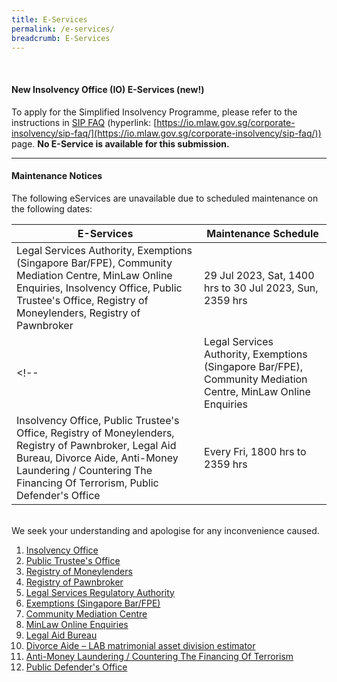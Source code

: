 ```yaml
---
title: E-Services
permalink: /e-services/
breadcrumb: E-Services
---
```

<!--#### **Urgent Maintenance Notice**
Some of our e-services may be unavailable due to urgent maintenance works from 28 July 2023 12am to 29 July 2023 9am. During this period, waiting times at our Ministry of Law Services Centre and our hotline may also be longer than usual.  -->
<br>
<!--<br> The following e-services are still accessible via the links provided: 

| E-Services | Maintenance Schedule | 
| -------- | -------- | 
| Legal Services Authority, Exemptions (Singapore Bar/FPE), Community Mediation Centre, MinLaw Online Enquiries     | 10 July 2023 Mon, 0800 hrs to 11 July 2023 Tue 0900 hrs     |  
<br><br>
-->
We seek your understanding and apologise for any inconvenience caused. 
<!--
<br><br><u>Insolvency Search:</u> 
https://go.gov.sg/insolvencysearch
<br><u>Insolvency Person’s Portal:</u> 
https://go.gov.sg/insolventpersonsportal
<br><u>Creditor’s Portal:</u> 
https://go.gov.sg/creditorsportal
<br><u>Private Trustees in Bankruptcy Portal:</u> 
https://go.gov.sg/ptibportal 
<br><br>We seek your understanding and apologise for any inconvenience caused. 
-->


<!--Hi Team, CIMS launch notice to be uncommented once confirmed CIMS go-live on 10 Jul 2023. Tentatively need to publish 2 weeks before go-live. -->

#### **New Insolvency Office (IO) E-Services (new!)**
 

To apply for the Simplified Insolvency Programme, please refer to the instructions in [SIP FAQ](https://io.mlaw.gov.sg/corporate-insolvency/sip-faq/) (hyperlink: [https://io.mlaw.gov.sg/corporate-insolvency/sip-faq/](https://io.mlaw.gov.sg/corporate-insolvency/sip-faq/)) page. **No E-Service is available for this submission.**

<!-- user requested to remove as it has past. If you have saved any draft applications, you are required to complete and submit them before **5 July 2023 (Wednesday), 6.00 pm**. The saved drafts will not be brought over to the new E-Services. -->
<hr>
<!--#### **Urgent Maintenance Notice**
Some of our e-services are unavailable till 13 June 2023, 2359 hrs, due to urgent maintenance works. During this period, waiting times at our Ministry of Law Services Centre and our hotline may also be longer than usual. 
<br><br>The following e-services are still accessible via the links provided: 
<br><br><u>Insolvency Search:</u> 
https://go.gov.sg/insolvencysearch
<br><u>Insolvency Person’s Portal:</u> 
https://go.gov.sg/insolventpersonsportal
<br><u>Creditor’s Portal:</u> 
https://go.gov.sg/creditorsportal
<br><u>Private Trustees in Bankruptcy Portal:</u> 
https://go.gov.sg/ptibportal 
<br><br>We seek your understanding and apologise for any inconvenience caused. 
-->
<!--Notice for Regular Maintenance Schedule-->

<!--#### **Urgent Maintenance Notice**
The all Minlaw e-services and Online enquiries are unavailable till 23 June 2023, 0900 hrs, due to urgent maintenance works. During this period, waiting times at our Ministry of Law Services Centre and our hotline may also be longer than usual.--> 



#### **Maintenance Notices**
The following eServices are unavailable due to scheduled maintenance on the following dates:

<!--|  All Minlaw eServices  | 1 July 2023 Sat, 1400 hrs to 2 July 2023 Sun, 2359 hrs| -->

| E-Services | Maintenance Schedule |
| -------- | -------- |  
| Legal Services Authority, Exemptions (Singapore Bar/FPE), Community Mediation Centre, MinLaw Online Enquiries, Insolvency Office, Public Trustee's Office, Registry of Moneylenders, Registry of Pawnbroker    | 29 Jul 2023, Sat, 1400 hrs to 30 Jul 2023, Sun, 2359 hrs| 
<!--| Legal Services Authority, Exemptions (Singapore Bar/FPE), Community Mediation Centre, MinLaw Online Enquiries  | Every Thu, 1800 hrs to 2359 hrs|
| Insolvency Office, Public Trustee's Office, Registry of Moneylenders, Registry of Pawnbroker, Legal Aid Bureau, Divorce Aide,  Anti-Money Laundering / Countering The Financing Of Terrorism, Public Defender's Office    | Every Fri, 1800 hrs to 2359 hrs| -->



<br>
We seek your understanding and apologise for any inconvenience caused.

<!--below notice is prepared for CIMS Go-Live-->
<!--#### **Maintenance Notices**
Please be informed that the following eServices will be scheduled for  maintenance on the following dates, and access will not be available during this period: 

| E-Services | Maintenance Schedule |
| -------- | -------- |
| Insolvency Office, Public Trustee's Office    | 14 Jun, Thu, 1800 hrs to 15 Jun, Thu, 0800 hrs     | 


<hr>
-->
<br>

1. [Insolvency Office](https://eservices.mlaw.gov.sg/io/)	
2. [Public Trustee's Office](https://eservices.mlaw.gov.sg/pto/)
3. [Registry of Moneylenders](https://eservices.mlaw.gov.sg/rom/)	
4. [Registry of Pawnbroker](https://eservices.mlaw.gov.sg/rop/)	
5. [Legal Services Regulatory Authority](https://eservices.mlaw.gov.sg/lsra/lsra-home)	
6. [Exemptions (Singapore Bar/FPE)](https://eservices.mlaw.gov.sg/li/ems/application/exemption.aspx) 	
7. [Community Mediation Centre](https://cmc.mlaw.gov.sg/e-services/apply-online/)
8. [MinLaw Online Enquiries](https://go.gov.sg/contactminlaw)
9. [Legal Aid Bureau](https://eservices.mlaw.gov.sg/labesvc/)	
10. [Divorce Aide – LAB matrimonial asset division estimator](https://eservices.mlaw.gov.sg/labesvc/common/loadDivorceAIDEv2.do)
11. [Anti-Money Laundering / Countering The Financing Of Terrorism](https://acd.mlaw.gov.sg)
12. [Public Defender's Office](https://go.gov.sg/applypdo)